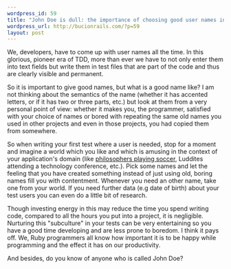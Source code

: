 ```yaml
--- 
wordpress_id: 59
title: "John Doe is dull: the importance of choosing good user names in tests"
wordpress_url: http://bucionrails.com/?p=59
layout: post
---
```

We, developers, have to come up with user names all the time. In this glorious, pioneer era of TDD, more than ever we have to not only enter them into text fields but write them in test files that are part of the code and thus are clearly visible and permanent.

So it is important to give good names, but what is a good name like? I am not thinking about the semantics of the name (whether it has accented letters, or if it has two or three parts, etc.) but look at them from a very personal point of view: whether it makes you, the programmer, satisfied with your choice of names or bored with repeating the same old names you used in other projects and even in those projects, you had copied them from somewhere.

So when writing your first test where a user is needed, stop for a moment and imagine a world which you like and which is amusing in the context of your application's domain (like <a href="http://www.youtube.com/watch?v=F2kAnTZBnTg">philosophers playing soccer</a>, Luddites attending a technology conference, etc.). Pick some names and let the feeling that you have created something instead of just using old, boring names fill you with contentment. Whenever you need an other name, take one from your world. If you need further data (e.g date of birth) about your test users you can even do a little bit of research.

Though investing energy in this may reduce the time you spend writing code, compared to all the hours you put into a project, it is negligible. Nurturing this "subculture" in your tests can be very entertaining so you have a good time developing and are less prone to boredom. I think it pays off. We, Ruby programmers all know how important it is to be happy while programming and the effect it has on our productivity.

And besides, do you know of anyone who is called John Doe?
